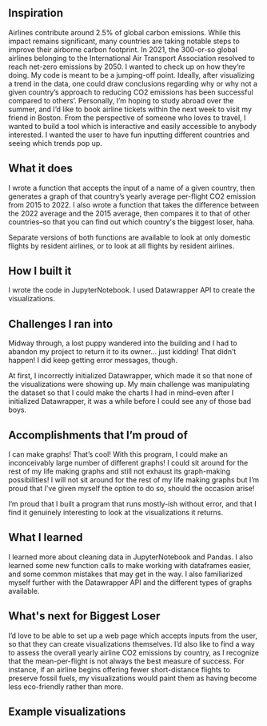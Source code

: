 ## Inspiration
Airlines contribute around 2.5% of global carbon emissions. While this impact remains significant, many countries are taking notable steps to improve their airborne carbon footprint. 
In 2021, the 300-or-so global airlines belonging to the International Air Transport Association resolved to reach net-zero emissions by 2050. I wanted to check up on how they’re doing.
My code is meant to be a jumping-off point. Ideally, after visualizing a trend in the data, one could draw conclusions regarding why or why not a given country’s approach to reducing 
CO2 emissions has been successful compared to others’. Personally, I’m hoping to study abroad over the summer, and I’d like to book airline tickets within the next week to visit my friend in Boston. From the perspective of someone who loves to travel, I wanted to build a tool which is interactive and easily accessible to anybody interested.
I wanted the user to have fun inputting different countries and seeing which trends pop up. 


## What it does
I wrote a function that accepts the input of a name of a given country, then generates a graph of that country’s yearly average per-flight CO2 emission from 2015 to 2022. I also wrote a function that takes the difference between the 2022 average and the 2015 average, then compares it to that of other countries–so that you can find out which country's the biggest loser, haha.  

Separate versions of both functions are available to look at only domestic flights by resident airlines, or to look at all flights by resident airlines. 

## How I built it
I wrote the code in JupyterNotebook. I used Datawrapper API to create the visualizations.


## Challenges I ran into
Midway through, a lost puppy wandered into the building and I had to abandon my project to return it to its owner… just kidding! That didn’t happen! I did keep getting error messages, though.

At first, I incorrectly initialized Datawrapper, which made it so that none of the visualizations were showing up. My main challenge was manipulating the dataset so that I could make the charts I had in mind–even after I initialized Datawrapper, it was a while before I could see any of those bad boys.

## Accomplishments that I’m proud of
I can make graphs! That’s cool! With this program, I could make an inconceivably large number of different graphs! I could sit around for the rest of my life making graphs and still not exhaust its graph-making possibilities! I will not sit around for the rest of my life making graphs but I’m proud that I’ve given myself the option to do so, should the occasion arise! 

I’m proud that I built a program that runs mostly-ish without error, and that I find it genuinely interesting to look at the visualizations it returns.

## What I learned
I learned more about cleaning data in JupyterNotebook and Pandas. I also learned some new function calls to make working with dataframes easier, and some common mistakes that may get in the way. I also familiarized myself further with the Datawrapper API and the different types of graphs available. 


## What's next for Biggest Loser 
I’d love to be able to set up a web page which accepts inputs from the user, so that they can create visualizations themselves. I’d also like to find a way to assess the overall yearly airline CO2 emissions by country, as I recognize that the mean-per-flight is not always the best measure of success. For instance, if an airline begins offering fewer short-distance flights to preserve fossil fuels, my visualizations would paint them as having become less eco-friendly rather than more.  

## Example visualizations
<div style="min-height:50px" id="datawrapper-vis-2VxYQ"><script type="text/javascript" defer src="https://datawrapper.dwcdn.net/2VxYQ/embed.js" charset="utf-8" data-target="#datawrapper-vis-2VxYQ"></script><noscript><img src="https://datawrapper.dwcdn.net/2VxYQ/full.png" alt="" /></noscript></div>

<div style="min-height:437px" id="datawrapper-vis-q5xBr"><script type="text/javascript" defer src="https://datawrapper.dwcdn.net/q5xBr/embed.js" charset="utf-8" data-target="#datawrapper-vis-q5xBr"></script><noscript><img src="https://datawrapper.dwcdn.net/q5xBr/full.png" alt="" /></noscript></div>

